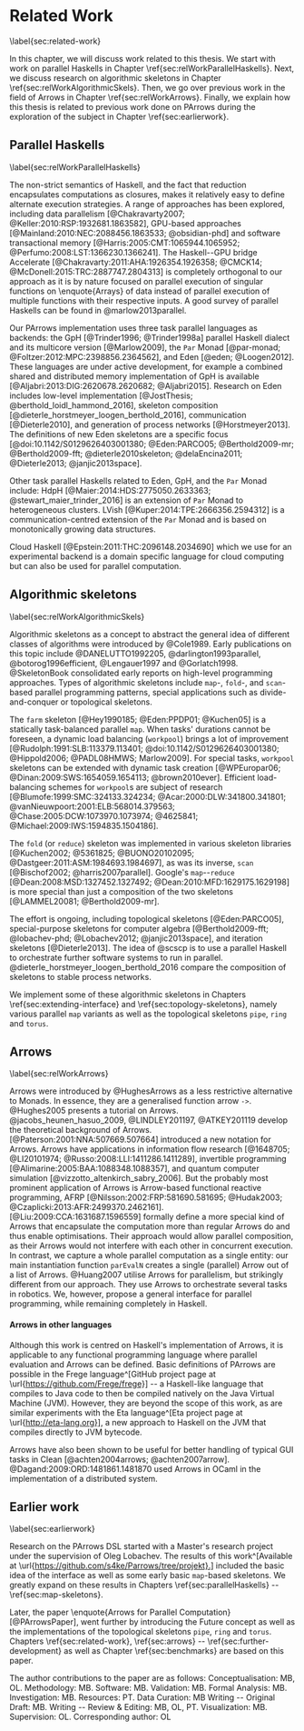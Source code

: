# Related Work

\label{sec:related-work}

In this chapter, we will discuss work related to this thesis. We start with
work on parallel Haskells in Chapter \ref{sec:relWorkParallelHaskells}. Next,
we discuss research on algorithmic skeletons in Chapter \ref{sec:relWorkAlgorithmicSkels}.
Then, we go over previous work in the field of Arrows in Chapter \ref{sec:relWorkArrows}.
Finally, we explain how this thesis is related to previous work done on PArrows
during the exploration of the subject in Chapter \ref{sec:earlierwork}.

## Parallel Haskells

\label{sec:relWorkParallelHaskells}

The non-strict semantics of Haskell, and the fact that reduction
encapsulates computations as closures, makes it relatively easy to
define alternate execution strategies. A range of approaches has been explored,
including data parallelism [@Chakravarty2007; @Keller:2010:RSP:1932681.1863582],
GPU-based approaches [@Mainland:2010:NEC:2088456.1863533; @obsidian-phd] and
software transactional memory
[@Harris:2005:CMT:1065944.1065952; @Perfumo:2008:LST:1366230.1366241].
The Haskell--GPU bridge Accelerate
[@Chakravarty:2011:AHA:1926354.1926358; @CMCK14; @McDonell:2015:TRC:2887747.2804313]
is completely orthogonal to our approach as it is by nature focused on
parallel execution of singular functions on \enquote{Arrays} of data instead of
parallel execution of multiple functions with their respective inputs. 
A good survey of parallel Haskells can be found in @marlow2013parallel.

Our PArrows implementation uses three task parallel languages as backends:
the GpH [@Trinder1996; @Trinder1998a] parallel Haskell dialect
and its multicore version [@Marlow2009], the `Par` Monad
[@par-monad; @Foltzer:2012:MPC:2398856.2364562], and Eden [@eden; @Loogen2012].
These languages are under active development, for example a combined shared
and distributed memory implementation of GpH is available
[@Aljabri:2013:DIG:2620678.2620682; @Aljabri2015].
Research on Eden includes low-level implementation
[@JostThesis; @berthold_loidl_hammond_2016], skeleton composition
[@dieterle_horstmeyer_loogen_berthold_2016], communication [@Dieterle2010],
and generation of process networks [@Horstmeyer2013].
The definitions of new Eden skeletons are a specific focus
[@doi:10.1142/S0129626403001380; @Eden:PARCO05; @Berthold2009-mr; @Berthold2009-fft; @dieterle2010skeleton; @delaEncina2011; @Dieterle2013; @janjic2013space].

Other task parallel Haskells related to Eden, GpH, and the `Par`
Monad include: HdpH [@Maier:2014:HDS:2775050.2633363; @stewart_maier_trinder_2016] is an extension
of `Par` Monad to heterogeneous clusters. LVish [@Kuper:2014:TPE:2666356.2594312] is a
communication-centred extension of the `Par` Monad and is based on monotonically growing data structures.

Cloud Haskell [@Epstein:2011:THC:2096148.2034690]
which we use for an experimental backend is a domain specific language for
cloud computing but can also be used for parallel computation.

## Algorithmic skeletons

\label{sec:relWorkAlgorithmicSkels}

Algorithmic skeletons as a concept to abstract the general idea of different classes of
algorithms were introduced by @Cole1989.
Early publications on this topic include @DANELUTTO1992205, @darlington1993parallel, @botorog1996efficient, @Lengauer1997
and @Gorlatch1998. 
@SkeletonBook consolidated early reports on high-level programming approaches.
Types of algorithmic skeletons include `map`-, `fold`-, and `scan`-based parallel
programming patterns, special applications such as divide-and-conquer or
topological skeletons.

The `farm` skeleton [@Hey1990185; @Eden:PPDP01; @Kuchen05] is a statically 
task-balanced parallel `map`. When tasks' durations cannot be foreseen,
a dynamic load balancing (`workpool`) brings a lot of improvement
[@Rudolph:1991:SLB:113379.113401; @doi:10.1142/S0129626403001380; @Hippold2006; @PADL08HMWS; Marlow2009].
For special tasks, `workpool` skeletons can be extended with dynamic task
creation [@WPEuropar06; @Dinan:2009:SWS:1654059.1654113; @brown2010ever].
Efficient load-balancing schemes for `workpool`s are subject of research
[@Blumofe:1999:SMC:324133.324234; @Acar:2000:DLW:341800.341801; @vanNieuwpoort:2001:ELB:568014.379563; @Chase:2005:DCW:1073970.1073974; @4625841; @Michael:2009:IWS:1594835.1504186].

The `fold` (or `reduce`) skeleton was implemented in various skeleton libraries
[@Kuchen2002; @5361825; @BUONO20102095; @Dastgeer:2011:ASM:1984693.1984697],
as was its inverse, `scan` [@Bischof2002; @harris2007parallel].
Google's `map`--`reduce` [@Dean:2008:MSD:1327452.1327492; @Dean:2010:MFD:1629175.1629198]
is more special than just a composition of the two skeletons [@LAMMEL20081; @Berthold2009-mr].

The effort is ongoing, including topological skeletons [@Eden:PARCO05],
special-purpose skeletons for computer algebra
[@Berthold2009-fft; @lobachev-phd; @Lobachev2012; @janjic2013space],
and iteration skeletons [@Dieterle2013].
The idea of @scscp is to use a parallel Haskell to orchestrate further
software systems to run in parallel. @dieterle_horstmeyer_loogen_berthold_2016 
compare the composition of skeletons to stable process networks.

We implement some of these algorithmic skeletons
in Chapters \ref{sec:extending-interface} and \ref{sec:topology-skeletons}, namely
various parallel `map` variants as well as the topological skeletons `pipe`, `ring` and `torus`.

## Arrows

\label{sec:relWorkArrows}

Arrows were introduced by @HughesArrows as a less restrictive alternative to Monads.
In essence, they are a generalised function arrow `->`. @Hughes2005 presents a
tutorial on Arrows. @jacobs_heunen_hasuo_2009, @LINDLEY201197, @ATKEY201119 develop
the theoretical background of Arrows. [@Paterson:2001:NNA:507669.507664] introduced a
new notation for Arrows. Arrows have applications in information flow research
[@1648705; @LI20101974; @Russo:2008:LLI:1411286.1411289],
invertible programming [@Alimarine:2005:BAA:1088348.1088357],
and quantum computer simulation [@vizzotto_altenkirch_sabry_2006].
But the probably most prominent application of Arrows is Arrow-based functional
reactive programming, AFRP [@Nilsson:2002:FRP:581690.581695; @Hudak2003; @Czaplicki:2013:AFR:2499370.2462161].
[@Liu:2009:CCA:1631687.1596559] formally define a more special kind of
Arrows that encapsulate the computation more than regular Arrows do and thus
enable optimisations. Their approach would allow parallel composition,
as their Arrows would not interfere with each other in concurrent execution.
In contrast, we capture a whole parallel computation as a single entity: our main
instantiation function `parEvalN` creates a single (parallel) Arrow out of a list of Arrows.
@Huang2007 utilise Arrows for parallelism, but strikingly different from our approach.
They use Arrows to orchestrate several tasks in robotics.
We, however, propose a general interface for parallel programming,
while remaining completely in Haskell.

#### Arrows in other languages

Although this work is centred on Haskell's implementation of Arrows,
it is applicable to any functional programming language where parallel
evaluation and Arrows can be defined. Basic definitions of PArrows are
possible in the Frege language^[GitHub project page at \url{https://github.com/Frege/frege}]
-- a Haskell-like language that compiles to Java code to then be compiled natively on the Java Virtual Machine (JVM).
However, they are beyond the scope of this work,
as are similar experiments with the Eta language^[Eta project page at \url{http://eta-lang.org}], 
a new approach to Haskell on the JVM that compiles directly to JVM bytecode.

Arrows have also been shown to be useful for better handling of typical
 GUI tasks in Clean [@achten2004arrows; @achten2007arrow].
@Dagand:2009:ORD:1481861.1481870 used Arrows in OCaml in the implementation
of a distributed system.

## Earlier work

\label{sec:earlierwork}

Research on the PArrows DSL started with a Master's research project under
the supervision of Oleg Lobachev. The results of this work^[Available at \url{https://github.com/s4ke/Parrows/tree/projekt}.] included
the basic idea of the interface as well as some early basic `map`-based skeletons.
We greatly expand on these results in Chapters \ref{sec:parallelHaskells} -- \ref{sec:map-skeletons}.

Later, the paper
\enquote{Arrows for Parallel Computation} [@PArrowsPaper], went further by introducing
the Future concept as well as the implementations of the topological skeletons
`pipe`, `ring` and `torus`. Chapters \ref{sec:related-work}, \ref{sec:arrows} -- \ref{sec:further-development}
as well as Chapter \ref{sec:benchmarks}
are based on this paper.

The author contributions to the paper are as follows: Conceptualisation: MB, OL. Methodology: MB.
Software: MB. Validation: MB. Formal Analysis: MB.
Investigation: MB. Resources: PT. Data Curation: MB
Writing -- Original Draft: MB. Writing -- Review & Editing:
MB, OL, PT. Visualization: MB. Supervision: OL.
Corresponding author: OL
